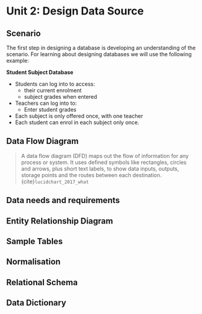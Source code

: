 # Unit 2: Design Data Source

## Scenario
The first step in designing a database is developing an understanding of the scenario. For learning about designing databases we will use the following example:

**Student Subject Database**
- Students can log into to access:
  - their current enrolment
  - subject grades when entered
- Teachers can log into to:
  - Enter student grades
- Each subject is only offered once, with one teacher
- Each student can enrol in each subject only once.

## Data Flow Diagram
> A data flow diagram (DFD) maps out the flow of information for any process or system. It uses defined symbols like rectangles, circles and arrows, plus short text labels, to show data inputs, outputs, storage points and the routes between each destination. {cite}`lucidchart_2017_what`

## Data needs and requirements


## Entity Relationship Diagram


## Sample Tables


## Normalisation


## Relational Schema


## Data Dictionary


